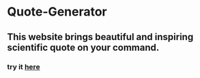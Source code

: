 # Quote-Generator

## This website brings beautiful and inspiring scientific quote on your command.

### try it [here](https://divan1920.github.io/Quote-Generator/) 
